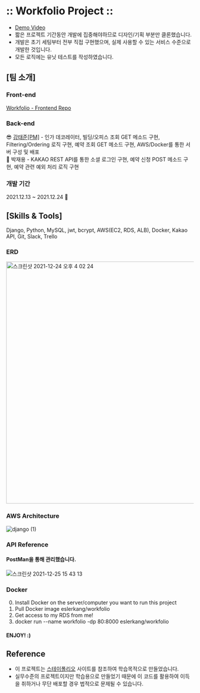 # :: Workfolio Project ::
- [Demo Video](https://youtu.be/JAhBE9hq6cA)
- 짧은 프로젝트 기간동안 개발에 집중해야하므로 디자인/기획 부분만 클론했습니다.
- 개발은 초기 세팅부터 전부 직접 구현했으며, 실제 사용할 수 있는 서비스 수준으로 개발한 것입니다.
- 모든 로직에는 유닛 테스트를 작성하였습니다.

## [팀 소개]
### Front-end
[Workfolio - Frontend Repo](https://github.com/wecode-bootcamp-korea/27-2nd-workfolio-frontend)

### Back-end
😎 [강태준[PM]](https://velog.io/@eslerkang/series/Workfolio) - 인가 데코레이터, 빌딩/오피스 조회 GET 메소드 구현, Filtering/Ordering 로직 구현, 예약 조회 GET 메소드 구현, AWS/Docker를 통한 서버 구성 및 배포
<br/>
🤣 박재용 - KAKAO REST API를 통한 소셜 로그인 구현, 예약 신청 POST 메소드 구현, 예약 관련 예외 처리 로직 구현

### 개발 기간
2021.12.13 ~ 2021.12.24 🎄

## [Skills & Tools]
Django, Python, MySQL, jwt, bcrypt, AWS(EC2, RDS, ALB), Docker, Kakao API, Git, Slack, Trello

### ERD
<img width="650" alt="스크린샷 2021-12-24 오후 4 02 24" src="https://user-images.githubusercontent.com/31269150/147379167-3f0509be-e76d-45e6-bef4-ce528d4f01c2.png">

### AWS Architecture
![django (1)](https://user-images.githubusercontent.com/31269150/147379164-21210050-ee18-4acc-95c2-b8587741c637.png)

### API Reference
#### PostMan을 통해 관리했습니다.
![스크린샷 2021-12-25 15 43 13](https://user-images.githubusercontent.com/31269150/147379159-f6ecc309-950a-409d-b3a0-77e22767fcb6.png)

### Docker
0. Install Docker on the server/computer you want to run this project
1. Pull Docker image eslerkang/workfolio
2. Get access to my RDS from me!
3. docker run --name workfolio -dp 80:8000 eslerkang/workfolio
#### ENJOY! :)

## Reference
- 이 프로젝트는 [스테이폴리오](https://www.stayfolio.com/) 사이트를 참조하여 학습목적으로 만들었습니다.
- 실무수준의 프로젝트이지만 학습용으로 만들었기 때문에 이 코드를 활용하여 이득을 취하거나 무단 배포할 경우 법적으로 문제될 수 있습니다.
